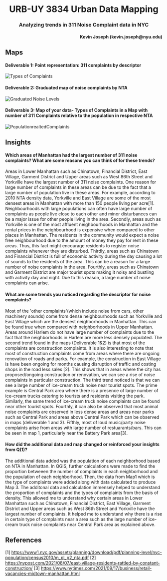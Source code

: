 
<h1 align="center">
URB-UY 3834 Urban Data Mapping </h1>

<h3 align="center"> Analyzing trends in 311 Noise Complaint data in NYC </h>
<h4 align="right"> Kevin Joseph (kevin.joseph@nyu.edu) </h>

## Maps

#### Deliverable 1: Point representation: 311 complaints by descriptor 

![Types of Complaints](https://user-images.githubusercontent.com/44895177/136876572-632a8873-d5dc-4831-b744-8f4c3aa4c613.png)

#### Deliverable 2: Graduated map of noise complaints by NTA

![Graduated Noise Levels](https://user-images.githubusercontent.com/44895177/136878247-65b495a5-7104-44f5-a6a9-aa3b96f45d8e.png)

#### Deliverable 3: Map of your data- Types of Complaints in a Map with number of 311 Complaints relative to the population in respective NTA

![PopulationrealtedComplaints](https://user-images.githubusercontent.com/44895177/136881732-b663fdf4-6112-4276-b546-80803aefe149.png)


## Insights

#### Which areas of Manhattan had the largest number of 311 noise complaints? What are some reasons you can think of for these trends?

Areas in Lower Manhattan such as Chinatown, Financial District, East Village, Garment District and Upper areas such as West 86th Street and Yorkville have the largest number of 311 noise complaints. One reason for large number of complaints in these areas can be due to the fact that a large number of population live in these areas. For example, according to 2010 NTA density data, Yorkville and East Village are some of the most densest areas in Manhattan with more than 150 people living per acre[1]. Neighbourhoods with large populations can often have large number of complaints as people live close to each other and minor disturbances can be a major issue for other people living in the area. Secondly, areas such as Yorkville is one of the most affluent neighbourhoods in Manhattan and the rental prices in the neighbourhood is expensive when compared to other places in Manhattan. The residents in the community would expect a noise free neighbourhood due to the amount of money they pay for rent in these areas. Thus, this fact might encourage residents to register noise complaints whenever they are disturbed. Thirdly, areas such as Chinatown and Financial District is full of economic activity during the day causing a lot of sounds to the residents of the area. This can be a reason for a large number of noise complaints in the area. Fourthly, areas such as Chinatown and Garment District are major tourist spots making it noisy and bustling with activity day and night. Due to this reason, a large number of noise complaints can arise.  

#### What are some trends you noticed regarding the descriptor for noise complaints?

Most of the 'other complaints'(which include noise from cars, other machinery sounds) come from dense neighbourhoods such as Yorkville and East Village which are the densest neighborhoods in Manhattan. This can be found true when compared with neighborhoods in Upper Manhattan. Areas around Harlem do not have large number of complaints due to the fact that the neighborhoods in Harlem are more less densely populated. The second trend found in the maps (Deliverable 1&2) is that most of the complaints are construction complaints. It is also interesting to note that most of construction complaints come from areas where there are ongoing renovation of roads and parks. For example, the construction in East Village is have been ongoing for months causing disruption of traffic and costing shops in the road less sales [2]. This shows that in areas where the city has proposed/ongoing construction or renovation, we can see a rise of noise complaints in particular construction. The third trend noticed is that we can see a large number of ice-cream truck noise near tourist spots. The prime example is Central Park area where there is a  presence of large number of ice-cream trucks catering to tourists and residents visiting the park. Similarly, the same trend of ice-cream truck noise complaints can be found near other tourist spots. Fourthly, it can also be observed that most animal noise complaints are observed in less dense areas and areas near parks such as Central Park and areas above Central Park which can be observed in maps (deliverable 1 and 3). Fifthly, most of loud music/party noise complaints arise from areas with large number of restuarants/bars. This can be seen in map 1, particularly near the Battery Park area[3].

#### How did the additional data and map changed or reinforced your insights from Q(1)?

The additional data added was the population of each neighborhood based on NTA in Manhattan. In QGIS, further calculations were made to find the proportion betweeen the number of complaints in each neighborhood and the population of each neighborhood. Then, the data from Map1 which is the type of complaints were added along with data calculated to produce Map 3. The additonal data and calculation immensely helped to understand the proportion of complaints and the types of complaints from the basis of density. This allowed me to understand why certain areas in Lower Manhattan such as Chinatown, Financial District, East Village, Garment District and Upper areas such as West 86th Street and Yorkville have the largest number of complaints. It helped me to understand why there is a rise in certain type of complaints near a area such as the large number of ice-cream truck noise complaints near Central Park area as explained above. 


## References
[1] https://www1.nyc.gov/assets/planning/download/pdf/planning-level/nyc-population/census2010/m_pl_p2_nta.pdf
[2] https://nypost.com/2021/08/07/east-village-residents-rattled-by-constant-construction/
[3] https://www.nytimes.com/2021/09/17/business/retail-vacancies-midtown-manhattan.html
